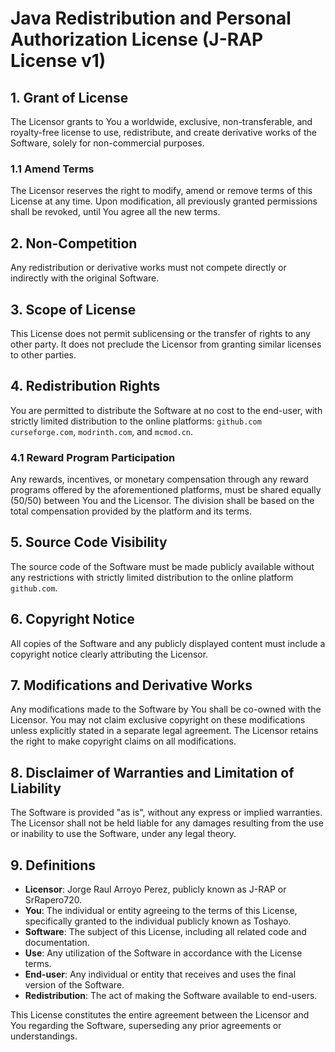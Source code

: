 # Java Redistribution and Personal Authorization License (J-RAP License v1)

## 1. Grant of License
The Licensor grants to You a worldwide, exclusive, non-transferable, and royalty-free license to use, redistribute, and create derivative works of the Software, solely for non-commercial purposes.

### 1.1 Amend Terms
The Licensor reserves the right to modify, amend or remove terms of this License at any time. Upon modification, all previously granted permissions shall be revoked, until You agree all the new terms.

## 2. Non-Competition
Any redistribution or derivative works must not compete directly or indirectly with the original Software.

## 3. Scope of License
This License does not permit sublicensing or the transfer of rights to any other party. It does not preclude the Licensor from granting similar licenses to other parties.

## 4. Redistribution Rights
You are permitted to distribute the Software at no cost to the end-user, with strictly limited distribution to the online platforms: `github.com` `curseforge.com`, `modrinth.com`, and `mcmod.cn`.

### 4.1 Reward Program Participation
Any rewards, incentives, or monetary compensation through any reward programs offered by the aforementioned platforms, must be shared equally (50/50) between You and the Licensor. The division shall be based on the total compensation provided by the platform and its terms.

## 5. Source Code Visibility
The source code of the Software must be made publicly available without any restrictions with strictly limited distribution to the online platform `github.com`.

## 6. Copyright Notice
All copies of the Software and any publicly displayed content must include a copyright notice clearly attributing the Licensor.

## 7. Modifications and Derivative Works
Any modifications made to the Software by You shall be co-owned with the Licensor. You may not claim exclusive copyright on these modifications unless explicitly stated in a separate legal agreement. The Licensor retains the right to make copyright claims on all modifications.

## 8. Disclaimer of Warranties and Limitation of Liability
The Software is provided "as is", without any express or implied warranties. The Licensor shall not be held liable for any damages resulting from the use or inability to use the Software, under any legal theory.

## 9. Definitions
- **Licensor**: Jorge Raul Arroyo Perez, publicly known as J-RAP or SrRapero720.
- **You**: The individual or entity agreeing to the terms of this License, specifically granted to the individual publicly known as Toshayo.
- **Software**: The subject of this License, including all related code and documentation.
- **Use**: Any utilization of the Software in accordance with the License terms.
- **End-user**: Any individual or entity that receives and uses the final version of the Software.
- **Redistribution**: The act of making the Software available to end-users.

This License constitutes the entire agreement between the Licensor and You regarding the Software, superseding any prior agreements or understandings.